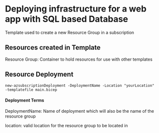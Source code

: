 # Deploying infrastructure for a web app with SQL based Database
Template used to create a new Resource Group in a subscription

## Resources created in Template
Resource Group: Container to hold resources for use with other templates

## Resource Deployment
```
new-azsubscriptionDeployment -DeploymentName -Location "yourLocation" -templatefile main.bicep
```

#### Deployment Terms
DeploymentName: Name of deployment which will also be the name of the resource group

location: valid location for the resource group to be located in

